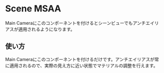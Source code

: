 ﻿# Scene MSAA

Main Cameraにこのコンポーネントを付けるとシーンビューでもアンチエイリアスが適用されるようになります。

## 使い方

Main Cameraにこのコンポーネントを付けるだけです。アンチエイリアスが常に適用されるので、実際の見え方に近い状態でマテリアルの調整を行えます。

